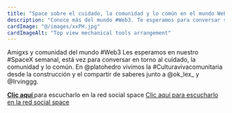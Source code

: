 ```yaml
---
title: "Space sobre el cuidado, la comunidad y lo común en el mundo Web 3"
description: "Conoce más del mundo #Web3. Te esperamos para conversar sobre el ciudado, la comunidad y lo común en el mundo Web 3 "
cardImage: "@/images/xxPH.jpg"
cardImageAlt: "Top view mechanical tools arrangement"
---
```


Amigxs y comunidad del mundo #Web3 Les esperamos en nuestro #SpaceX semanal, está vez para conversar en torno al cuidado, la comunidad y lo común. En @platohedro vivimos la #Culturavivacomunitaria desde la construcción y el compartir de saberes junto a @ok_lex_ y @Irvinggg.


<a href="https://x.com/i/spaces/1mrGmyBOLwBGy" target="_blank"><b>Clic aquí </b></a>para escucharlo en la red social space 
[Clic aquí para escucharlo en la red social space](https://x.com/i/spaces/1mrGmyBOLwBGy)

